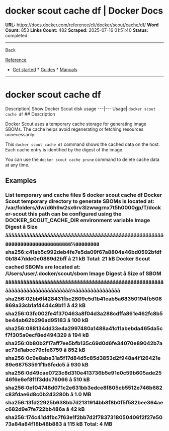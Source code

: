 # docker scout cache df | Docker Docs

**URL:** https://docs.docker.com/reference/cli/docker/scout/cache/df/
**Word Count:** 853
**Links Count:** 482
**Scraped:** 2025-07-16 01:51:40
**Status:** completed

---

Back

[Reference](https://docs.docker.com/reference/)

  * [Get started](https://docs.docker.com/get-started/)   * [Guides](https://docs.docker.com/guides/)   * [Manuals](https://docs.docker.com/manuals/)

* * *

# docker scout cache df

Description| Show Docker Scout disk usage   ---|---   Usage| `docker scout cache df`      ## Description

Docker Scout uses a temporary cache storage for generating image SBOMs. The cache helps avoid regenerating or fetching resources unnecessarily.

This `docker scout cache df` command shows the cached data on the host. Each cache entry is identified by the digest of the image.

You can use the `docker scout cache prune` command to delete cache data at any time.

## Examples

### List temporary and cache files               $ docker scout cache df     Docker Scout temporary directory to generate SBOMs is located at:        /var/folders/dw/d6h9w2sx6rv3lzwwgrnx7t5h0000gp/T/docker-scout        this path can be configured using the DOCKER_SCOUT_CACHE_DIR environment variable                                         Image Digest                               â Size     âââââââââââââââââââââââââââââââââââââââââââââââââââââââââââââââââââââââââââ¼ââââââââ       sha256:c41ab5c992deb4fe7e5da09f67a8804a46bd0592bfdf0b1847dde0e0889d2bff â 21 kB          Total: 21 kB               Docker Scout cached SBOMs are located at:        /Users/user/.docker/scout/sbom                                         Image Digest                               â Size of SBOM     âââââââââââââââââââââââââââââââââââââââââââââââââââââââââââââââââââââââââââ¼âââââââââââââââ       sha256:02bb6f428431fbc2809c5d1b41eab5a68350194fb508869a33cb1af4444c9b11 â 42 kB       sha256:03fc002fe4f370463a8f04d3a288cdffa861e462fc8b5be44ab62b296ad95183 â 100 kB       sha256:088134dd33e4a2997480a1488a41c11abebda465da5cf7f305a0ecf8ed494329 â 194 kB       sha256:0b80b2f17aff7ee5bfb135c69d0d6fe34070e89042b7aac73d1abcc79cfe6759 â 852 kB       sha256:0c9e8abe31a5f17d84d5c85d3853d2f948a4f126421e89e68753591f1b6fedc5 â 930 kB       sha256:0d49cae0723c8d310e413736b5e91e0c59b605ade2546f6e6ef8f1f3ddc76066 â 510 kB       sha256:0ef04748d071c2e631bb3edce8f805cb5512e746b682c83fdae6d8c0b243280b â 1.0 MB       sha256:13fd22925b638bb7d2131914bb8f8b0f5f582bee364aec682d9e7fe722bb486a â 42 kB       sha256:174c41d4fbc7f63e1f2bb7d2f7837318050406f2f27e5073a84a84f18b48b883 â 115 kB          Total: 4 MB